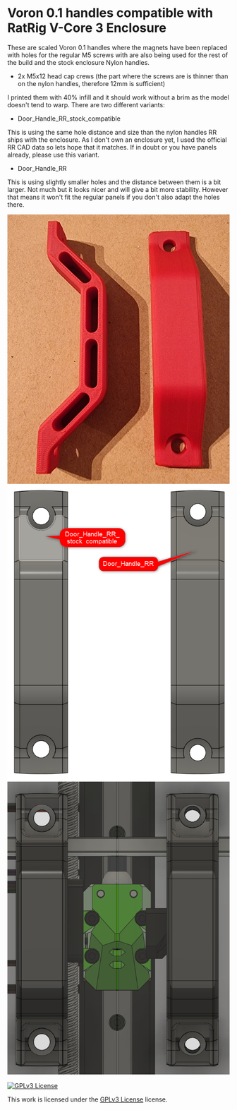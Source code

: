 # Voron 0.1 handles compatible with RatRig V-Core 3 Enclosure
These are scaled Voron 0.1 handles where the magnets have been replaced with holes for the regular M5 screws with are also being used for the rest of the build and the stock enclosure Nylon handles.

* 2x M5x12 head cap crews (the part where the screws are is thinner than on the nylon handles, therefore 12mm is sufficient)

I printed them with 40% infill and it should work without a brim as the model doesn't tend to warp.
There are two different variants:

 * Door_Handle_RR_stock_compatible
 
This is using the same hole distance and size than the nylon handles RR ships with the enclosure.
As I don't own an enclosure yet, I used the official RR CAD data so lets hope that it matches.
If in doubt or you have panels already, please use this variant.

  * Door_Handle_RR
  
This is using slightly smaller holes and the distance between them is a bit larger. Not much but it looks nicer and will give a bit more stability.
However that means it won't fit the regular panels if you don't also adapt the holes there.

![Door Handle RR](./images/handles_custom.jpg "Door Handle RR")
![CAD comparison](./images/cad_comparison.png "CAD comparison")
![CAD RR view](./images/rr_nylon_blend.png "CAD RR view")


[![GPLv3 License][gpl-v3-shield]][gpl-v3]

This work is licensed under the
[GPLv3 License][gpl-v3] license.

[gpl-v3]: https://www.gnu.org/licenses/gpl-3.0.txt
[gpl-v3-shield]: https://img.shields.io/badge/License-GPLv3-lightgrey.svg
